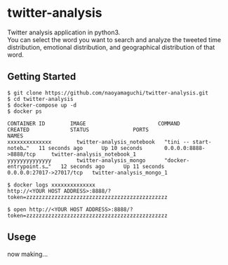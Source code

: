 # twitter-analysis
Twitter analysis application in python3.  
You can select the word you want to search and analyze the tweeted time distribution, emotional distribution, and geographical distribution of that word.

## Getting Started

```
$ git clone https://github.com/naoyamaguchi/twitter-analysis.git
$ cd twitter-analysis
$ docker-compose up -d
$ docker ps

CONTAINER ID        IMAGE                       COMMAND                  CREATED             STATUS              PORTS                      NAMES
xxxxxxxxxxxxxx        twitter-analysis_notebook   "tini -- start-noteb…"   11 seconds ago      Up 10 seconds       0.0.0.0:8888->8888/tcp     twitter-analysis_notebook_1
yyyyyyyyyyyyyy        twitter-analysis_mongo      "docker-entrypoint.s…"   12 seconds ago      Up 11 seconds       0.0.0.0:27017->27017/tcp   twitter-analysis_mongo_1

$ docker logs xxxxxxxxxxxxxx
http://<YOUR HOST ADDRESS>:8888/?token=zzzzzzzzzzzzzzzzzzzzzzzzzzzzzzzzzzzzzzzzzzzzz

$ open http://<YOUR HOST ADDRESS>:8888/?token=zzzzzzzzzzzzzzzzzzzzzzzzzzzzzzzzzzzzzzzzzzzzz
```

## Usege
now making...
